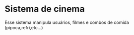 <h1>Sistema de cinema</h1>

<p>Esse sistema manipula usuários, filmes e combos de comida (pipoca,refri,etc...)</p>
